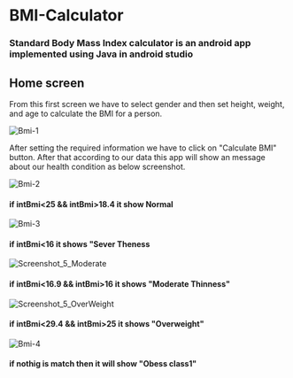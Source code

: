 # BMI-Calculator
### Standard Body Mass Index calculator is an android app implemented using Java in android studio

## Home screen
From this first screen we have to select gender and then set height, weight, and age to calculate the BMI for a person.

![Bmi-1](https://user-images.githubusercontent.com/105268491/209492233-ba0c2e02-8892-44a0-8feb-ce2fb657e93d.png)

After setting the required information we have to click on "Calculate BMI" button. After that according to our data this app will show an message about our health condition as below screenshot.

![Bmi-2](https://user-images.githubusercontent.com/105268491/209495962-94ae25db-1a66-43f5-afcd-250cd5a4b4cf.png)
#### if intBmi<25 && intBmi>18.4 it show Normal

![Bmi-3](https://user-images.githubusercontent.com/105268491/209496891-8e14b5ec-c7a9-41dc-b266-4e7fdbfe9b2a.png)

#### if intBmi<16 it shows "Sever Theness



![Screenshot_5_Moderate](https://user-images.githubusercontent.com/105268491/209497514-2da19ff0-3175-4f18-8381-e3fc4f752456.png)

#### if intBmi<16.9 && intBmi>16  it shows "Moderate Thinness"


![Screenshot_5_OverWeight](https://user-images.githubusercontent.com/105268491/209497527-bbb69d13-2ff8-4d28-9a5d-5917f3700bfe.png)

#### if intBmi<29.4 && intBmi>25 it shows "Overweight"


![Bmi-4](https://user-images.githubusercontent.com/105268491/209496931-ba475d67-414c-4859-8a34-9300e87d7d95.png)

#### if nothig is match then it will show "Obess class1"

